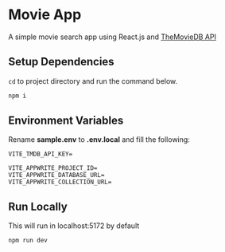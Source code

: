 # Movie App
A simple movie search app using React.js and [TheMovieDB API](https://www.themoviedb.org/)


## Setup Dependencies

`cd` to project directory and run the command below.

```bash
npm i
```

## Environment Variables

Rename **sample.env** to **.env.local** and fill the following:
```
VITE_TMDB_API_KEY=

VITE_APPWRITE_PROJECT_ID=
VITE_APPWRITE_DATABASE_URL=
VITE_APPWRITE_COLLECTION_URL=
```

## Run Locally

This will run in localhost:5172 by default
```bash
npm run dev
```